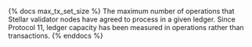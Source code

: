 {% docs max_tx_set_size %}
The maximum number of operations that Stellar validator nodes have agreed to process in a given ledger. Since Protocol 11, ledger capacity has been measured in operations rather than transactions.
{% enddocs %}
